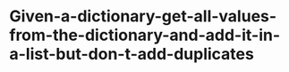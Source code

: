 # Given-a-dictionary-get-all-values-from-the-dictionary-and-add-it-in-a-list-but-don-t-add-duplicates